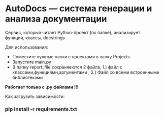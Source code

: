 # AutoDocs — система генерации и анализа документации

Сервис, который читает Python-проект (по папке),
анализирует функции, классы, docstrings

Для использования:
- Поместите нужные папки с проектами в папку Projects 
- Запустите main.py
- В папку report_file сохраняеются 2 файла, 1.) файл с классами,функциями,аргументами , 2.) Файл со всеми встроенными библиотеками

**Работает только с .py файлами !!!**

Как загрузить зависимости:
### pip install -r requirements.txt